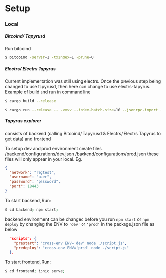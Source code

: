 # Setup

### Local
##### Bitcoind/ Tapyrusd
Run bitcoind
```sh
$ bitcoind -server=1 -txindex=1 -prune=0
```
##### Electrs/ Electrs Tapyrus
Current implementation was still using electrs. Once the previous step being changed to use tapyrusd, then here can change to use electrs-tapyrus.
Example of build and run in command line
```bash
$ cargo build --release
```
```bash
$ cargo run --release -- -vvvv --index-batch-size=10 --jsonrpc-import --db-dir ./db --electrum-rpc-addr="127.0.0.1:60401" --daemon-rpc-addr="127.0.0.1:18443" --network=regtest --monitoring-addr="127.0.0.1:24224"
```

##### Tapyrus explorer
consists of backend (calling Bitcoind/ Tapyrusd & Electrs/ Electrs Tapyrus to get data) and frontend

To setup dev and prod environment
create files
/backend/configurations/dev.json
/backend/configurations/prod.json
these files will only appear in your local. Eg.
```json
{
  "network": "regtest",
  "username": "user",
  "password": "password",
  "port": 18443
}
```

To start backend, Run:
```bash
$ cd backend; npm start;
```
backend environment can be changed before you run `npm start` or `npm deploy` by changing the ENV to `'dev'` or `'prod'` in the package.json file as below
```json
  "scripts": {
    "prestart": "cross-env ENV='dev' node ./script.js", 
    "predeploy": "cross-env ENV='prod' node ./script.js"
  },
```

To start frontend, Run:
```bash
$ cd frontend; ionic serve;
```